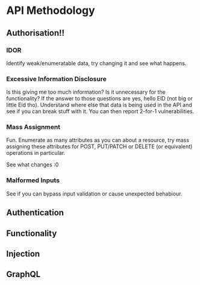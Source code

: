 # API Methodology


## Authorisation!!

### IDOR
Identify weak/enumeratable data, try changing it and see what happens.

### Excessive Information Disclosure
Is this giving me too much information? Is it unnecessary for the functionality? If the answer to those questions are yes, hello EID (not big or little Eid tho). Understand where else that data is being used in the API and see if you can break stuff with it. You can then report 2-for-1 vulnerabilities.

### Mass Assignment 
Fun. Enumerate as many attributes as you can about a resource, try mass assigning these attributes for POST, PUT/PATCH or DELETE (or equivalent) operations in particular.

See what changes :0

### Malformed Inputs
See if you can bypass input validation or cause unexpected behabiour.


## Authentication


## Functionality


## Injection


## GraphQL